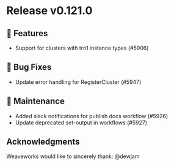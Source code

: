 # Release v0.121.0

## 🚀 Features

- Support for clusters with trn1 instance types (#5906)

## 🐛 Bug Fixes

- Update error handling for RegisterCluster (#5947)

## 🧰 Maintenance

- Added slack notifications for publish docs workflow (#5926)
- Update deprecated set-output in workflows (#5927)

## Acknowledgments
Weaveworks would like to sincerely thank:
@dewjam 
